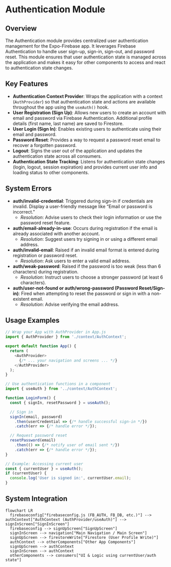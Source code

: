 # Authentication Module

## Overview
The Authentication module provides centralized user authentication management for the Expo-Firebase app. It leverages Firebase Authentication to handle user sign-up, sign-in, sign-out, and password reset. This module ensures that user authentication state is managed across the application and makes it easy for other components to access and react to authentication state changes.

## Key Features

- **Authentication Context Provider**: Wraps the application with a context (`AuthProvider`) so that authentication state and actions are available throughout the app using the `useAuth()` hook.
- **User Registration (Sign Up)**: Allows new users to create an account with email and password via Firebase Authentication. Additional profile details (first name, last name) are saved to Firestore.
- **User Login (Sign In)**: Enables existing users to authenticate using their email and password.
- **Password Reset**: Provides a way to request a password reset email to recover a forgotten password.
- **Logout**: Signs the user out of the application and updates the authentication state across all consumers.
- **Authentication State Tracking**: Listens for authentication state changes (login, logout, session expiration) and provides current user info and loading status to other components.

## System Errors

- **auth/invalid-credential**: Triggered during sign-in if credentials are invalid. Display a user-friendly message like “Email or password is incorrect.”
  - _Resolution_: Advise users to check their login information or use the password reset feature.
- **auth/email-already-in-use**: Occurs during registration if the email is already associated with another account.
  - _Resolution_: Suggest users try signing in or using a different email address.
- **auth/invalid-email**: Raised if an invalid email format is entered during registration or password reset.
  - _Resolution_: Ask users to enter a valid email address.
- **auth/weak-password**: Raised if the password is too weak (less than 6 characters) during registration.
  - _Resolution_: Instruct users to choose a stronger password (at least 6 characters).
- **auth/user-not-found or auth/wrong-password (Password Reset/Sign-in)**: Fired when attempting to reset the password or sign in with a non-existent email.
  - _Resolution_: Advise verifying the email address.

## Usage Examples

```javascript
// Wrap your App with AuthProvider in App.js
import { AuthProvider } from './context/AuthContext';

export default function App() {
  return (
    <AuthProvider>
      {/* ... your navigation and screens ... */}
    </AuthProvider>
  );
}

// Use authentication functions in a component
import { useAuth } from '../context/AuthContext';

function LoginForm() {
  const { signIn, resetPassword } = useAuth();

  // Sign in
  signIn(email, password)
    .then(userCredential => {/* handle successful sign-in */})
    .catch(err => {/* handle error */});

  // Request password reset
  resetPassword(email)
    .then(() => {/* notify user of email sent */})
    .catch(err => {/* handle error */});
}

// Example: Accessing current user
const { currentUser } = useAuth();
if (currentUser) {
  console.log('User is signed in:', currentUser.email);
}
```

## System Integration

```mermaid
flowchart LR
  firebaseconfig["firebaseconfig.js (FB_AUTH, FB_DB, etc.)"] --> authContext["AuthContext (AuthProvider/useAuth)"] --> signInScreen["SignInScreen"]
  firebaseconfig --> signUpScreen["SignUpScreen"]
  signInScreen --> navigation["Main Navigation / Main Screen"]
  signUpScreen --> firestoreWrite["Firestore (User Profile Write)"]
  authContext --> otherComponents["Other App Components"]
  signUpScreen --> authContext
  signInScreen --> authContext
  otherComponents --> consumers["UI & Logic using currentUser/auth state"]
```